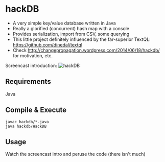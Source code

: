 # hackDB

- A very simple key/value database written in Java
- Really a glorified (concurrent) hash map with a console
- Provides serialization, import from CSV, some querying
- This little project definitely influenced by the far-superior TextQL: https://github.com/dinedal/textql
- Check http://changepropagation.wordpress.com/2014/06/18/hackdb/ for motivation, etc.

Screencast introduction:
![hackDB](https://raw.githubusercontent.com/mmmayo13/hack-db/master/hackdb-intro.gif)

## Requirements

Java

## Compile & Execute

```
javac hackdb/*.java
java hackdb/HackDB
```

## Usage

Watch the screencast intro and peruse the code (there isn't much)

